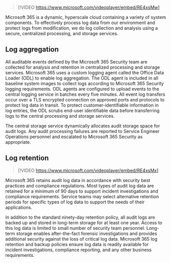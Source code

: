 > [!VIDEO https://www.microsoft.com/videoplayer/embed/RE4xsMw]

Microsoft 365 is a dynamic, hyperscale cloud containing a variety of system components. To effectively process log data from our environment and protect logs from modification, we do log collection and analysis using a secure, centralized processing, and storage services.

## Log aggregation

All auditable events defined by the Microsoft 365 Security team are collected for analysis and retention in centralized processing and storage services. Microsoft 365 uses a custom logging agent called the Office Data Loader (ODL) to enable log aggregation. The ODL agent is included in all baseline system images to collect logs according to Microsoft 365 Security logging requirements. ODL agents are configured to upload events to the central logging service in batches every five minutes. All event log transfers occur over a TLS encrypted connection on approved ports and protocols to protect log data in transit. To protect customer-identifiable information in log entries, the ODL scrubs end-user identifiable data before transferring logs to the central processing and storage services.

The central storage service dynamically allocates audit storage space for audit logs. Any audit processing failures are reported to Service Engineer Operations personnel and escalated to Microsoft 365 Security as appropriate.

## Log retention

> [!VIDEO https://www.microsoft.com/videoplayer/embed/RE4xsMx]

Microsoft 365 retains audit log data in accordance with security best practices and compliance regulations. Most types of audit log data are retained for a minimum of 90 days to support incident investigations and compliance requirements. Service teams may select alternative retention periods for specific types of log data to support the needs of their applications.

In addition to the standard ninety-day retention policy, all audit logs are backed up and stored in long-term storage for at least one year. Access to this log data is limited to small number of security team personnel. Long-term storage enables after-the-fact forensic investigations and provides additional security against the loss of critical log data. Microsoft 365 log retention and backup policies ensure log data is readily available for incident investigations, compliance reporting, and any other business requirements.
